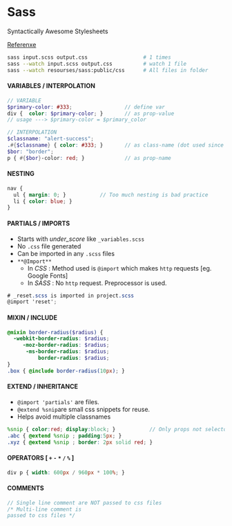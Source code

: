 # Sass 
Syntactically Awesome Stylesheets

[Referenxe](http://sass-lang.com/documentation/file.SASS_REFERENCE.html>)

```bash
sass input.scss output.css                  # 1 times
sass --watch input.scss output.css          # watch 1 file
sass --watch resourses/sass:public/css      # All files in folder
```

#### VARIABLES / INTERPOLATION

```scss
// VARIABLE
$primary-color: #333;                 // define var
div {  color: $primary-color; }       // as prop-value
// usage ---> $primary-color = $primary_color

// INTERPOLATION
$classname: "alert-success";
.#{$classname} { color: #333; }       // as class-name (dot used since class)
$bor: "border";
p { #{$bor}-color: red; }             // as prop-name
```

#### NESTING

```scss
nav {
  ul { margin: 0; }           // Too much nesting is bad practice
  li { color: blue; }
}
```

#### PARTIALS / IMPORTS

- Starts with *under_score* like `_variables.scss`
- No `.css` file generated
- Can be imported in any `.scss` files
- `**@Import**`
  - In *CSS* : Method used is `@import` which makes `http` requests [eg. Google Fonts]
  - In *SASS* : No `http` request. Preprocessor is used.

```scss
# _reset.scss is imported in project.scss
@import 'reset';
```

#### MIXIN / INCLUDE

```scss
@mixin border-radius($radius) {
  -webkit-border-radius: $radius;
     -moz-border-radius: $radius;
      -ms-border-radius: $radius;
          border-radius: $radius;
}
.box { @include border-radius(10px); }
```

#### EXTEND / INHERITANCE

- `@import 'partials'` are files. 
- `@extend %snip`are small css snippets for reuse.
- Helps avoid multiple classnames

```scss
%snip { color:red; display:block; }           // Only props not selectors
.abc { @extend %snip ; padding:5px; }
.xyz { @extend %snip ; border: 2px solid red; }
```

#### OPERATORS [ `+` `-` `*` `/` `%` ]

```scss
div p { width: 600px / 960px * 100%; }
```

#### COMMENTS

```scss
// Single line comment are NOT passed to css files
/* Multi-line comment is
passed to css files */
```
